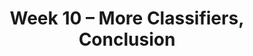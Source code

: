 ---
title: "Week 10 – More Classifiers, Conclusion"
weekNumber: 10
days:
  - date: '2024-06-03'
    events:
      - name: DISC 9
        type: disc
        title: Groupwork 8
  - date: '2024-06-04'
    events:
      - name: LEC 18
        type: lecture
        title: Naïve Bayes, Classification
      - name: REV 1
        type: review
        title: "Review: ERM and Linear Algebra (Center Hall 216, 5-7PM)"
  - date: '2024-06-06'
    events:
      - name: LEC 19
        type: lecture
        title: Conclusion
      - name: REV 2
        type: review
        title: "Review: Gradient Descent and Probability (Center Hall 216, 5-7PM)"
      - name: HW 8
        type: hw
        title: <b>Homework 8 (no slip days!)</b>
  - date: '2024-06-08'
    events:
      - name: EXAM
        type: exam
        title: <b>Final Exam (8-11AM, in person, location TBD)</b>
---